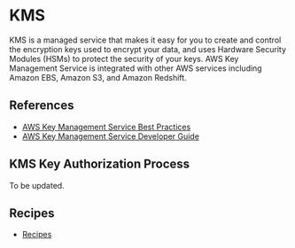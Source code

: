 # KMS

KMS is a managed service that makes it easy for you to create and control the encryption keys used to encrypt your data, and uses Hardware Security Modules (HSMs) to protect the security of your keys. AWS Key Management Service is integrated with other AWS services including Amazon EBS, Amazon S3, and Amazon Redshift.

## References

- [AWS Key Management Service Best Practices](https://d1.awsstatic.com/whitepapers/aws-kms-best-practices.pdf)
- [AWS Key Management Service Developer Guide](https://docs.aws.amazon.com/kms/latest/developerguide/overview.html)

## KMS Key Authorization Process

To be updated.

## Recipes

- [Recipes](recipes/README.md)
